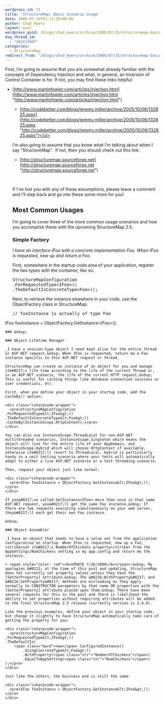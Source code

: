 ```yaml
---
wordpress_id: 71
title: 'StructureMap: Basic Scenario Usage'
date: 2008-07-16T01:13:29+00:00
author: Chad Myers
layout: post
wordpress_guid: /blogs/chad_myers/archive/2008/07/15/structuremap-basic-scenario-usage.aspx
dsq_thread_id:
  - "262113947"
categories:
  - StructureMap
redirect_from: "/blogs/chad_myers/archive/2008/07/15/structuremap-basic-scenario-usage.aspx/"
---
```

First, I&#8217;m going to assume that you are somewhat already familiar with the concepts of Dependency Injection and what, in general, an Inversion of Control Container is for. If not, you may find these links helpful:

  * [http://www.martinfowler.com/articles/injection.html](http://www.martinfowler.com/articles/injection.html "http://www.martinfowler.com/articles/injection.html") 
      * [http://codebetter.com/blogs/jeremy.miller/archive/2005/10/06/132825.aspx](http://codebetter.com/blogs/jeremy.miller/archive/2005/10/06/132825.aspx "http://codebetter.com/blogs/jeremy.miller/archive/2005/10/06/132825.aspx")</ul> 
    &nbsp;
    
    I&#8217;m also going to assume that you know what I&#8217;m talking about when I say &#8220;StructureMap&#8221;.&nbsp; If not, then you should check out this link:
    
      * [http://structuremap.sourceforge.net](http://structuremap.sourceforge.net "http://structuremap.sourceforge.net")
    
    &nbsp;
    
    If I&#8217;ve lost you with any of these assumptions, please leave a comment and I&#8217;ll step back and go into these some more for you! 
    
    ## Most Common Usages
    
    I&#8217;m going to cover three of the more common usage scenarios and how you accomplish these with the upcoming StructureMap 2.5.
    
    ### Simple Factory
    
    _I have an interface IFoo with a concrete implementation Foo. When IFoo is requested, new up and return a Foo._
    
    First, somewhere in the startup code area of your application, register the two types with the container, like so:
    
    <div class="csharpcode-wrapper">
      <pre>StructureMapConfiguration
    .ForRequestedType&lt;IFoo&gt;()
    .TheDefaultIsConcreteType&lt;Foo&gt;();</pre>
    </div>
    
    Next, to retrieve the instance elsewhere in your code, use the ObjectFactory class in StructureMap:
    
    <div class="csharpcode-wrapper">
      <pre><span class="rem">// fooInstance is actually of type Foo</span>
IFoo fooInstance = ObjectFactory.GetInstance&lt;IFoo&gt;();</pre>
    </div>
    
    ### &nbsp;
    
    ### Object Lifetime Manager
    
    _I have a session-type object I need kept alive for the entire thread or ASP.NET request.&nbsp; When IFoo is requested, return me a Foo instance specific to this ASP.NET request or thread_
    
    StructureMap can create an instance of an object for you and manage it&#8217;s life time according to the life of the current Thread or, in an ASP.NET scenario, the life of the current HTTP request.&nbsp; This is useful for caching things like database connection sessions or user credentials, etc.
    
    First, when you define your object in your startup code, add the CacheBy() option:
    
    <div class="csharpcode-wrapper">
      <pre>StructureMapConfiguration
    .ForRequestedType&lt;IFoo&gt;()
    .TheDefaultIsConcreteType&lt;Foo&gt;()
    .CacheBy(InstanceScope.HttpContext);</pre>
    </div>
    
    You can also use InstanceScope.ThreadLocal for non-ASP.NET multithreaded scenarios, InstanceScope.Singleton which means the object will live for the entire life of your AppDomain, and InstanceScope.Hybrid which will choose HttpContext if available, otherwise it&#8217;ll revert to ThreadLocal. Hybrid is particularly handy in a unit testing scenario where your tests will automatically adapt to either a live ASP.NET scenario or a test threading scenario.
    
    Then, request your object just like normal:
    
    <div class="csharpcode-wrapper">
      <pre>IFoo fooInstance = ObjectFactory.GetInstance&lt;IFoo&gt;();</pre>
    </div>
    
    If you&#8217;ve called GetInstance<IFoo> more than once in that same ASP.NET request, you&#8217;ll get the same Foo instance.&nbsp; If there are two requests executing simultaneously on your web server, they&#8217;ll each get their own Foo instance.
    
    &nbsp;
    
    ### Object Assembler
    
    _I have an object that needs to have a value set from the application configuration on startup. When IFoo is requested, new up a Foo, <strike>set it&#8217;s NumberOfChickens property</strike> from the AppSettings/NumChickens setting in my app.config and return me the instance._
    
    > <span style="color: red"><b>UPDATE 7/26/2008</b></span>:&nbsp; My apologies &#8212; at the time of this post and updating, StructureMap does not currently set property values unless they have the [SetterProperty] attribute.&nbsp; The &#8216;WithProperty&#8217; and &#8216;SetProperty&#8217; methods are misleading as they apply normally to CONSTRUCTOR parameters by that name OR properties with the [SetterProperty] attribute placed upon them.&nbsp; There have been several requests for this in the past and there is likelihood the ability to set properties without requiring attributes will be added to the final StructureMap 2.5 release (currently version is 2.4.9).
    
    Like the previous examples, define your object in your startup code, but change it slightly to have StructureMap automatically take care of getting the property for you:
    
    <div class="csharpcode-wrapper">
      <pre>StructureMapConfiguration
    .ForRequestedType&lt;IFoo&gt;()
    .TheDefaultIs(
        <span class="kwrd">new</span> ConfiguredInstance()
            .UsingConcreteType&lt;Foo&gt;()
            .WithProperty(<span class="str">"NumberOfChickens"</span>)
            .EqualToAppSetting(<span class="str">"NumChickens"</span>)
    );</pre>
    </div>
    
    Just like the others, the business end is still the same:
    
    <div class="csharpcode-wrapper">
      <pre>IFoo fooInstance = ObjectFactory.GetInstance&lt;IFoo&gt;();</pre>
    </div>